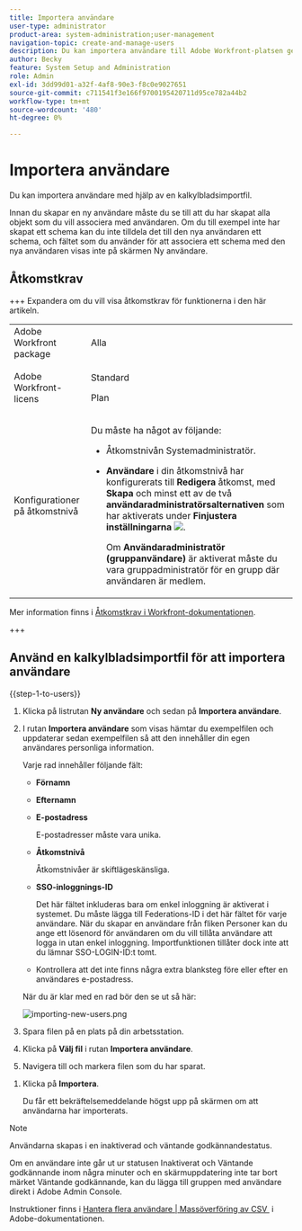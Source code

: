 ```yaml
---
title: Importera användare
user-type: administrator
product-area: system-administration;user-management
navigation-topic: create-and-manage-users
description: Du kan importera användare till Adobe Workfront-platsen genom att synkronisera användare från en nätverkskatalogtjänst (till exempel Active Directory eller en annan LDAP-katalog) eller importera användare med hjälp av en kalkylbladsimportfil.
author: Becky
feature: System Setup and Administration
role: Admin
exl-id: 3dd99d01-a32f-4af8-90e3-f8c0e9027651
source-git-commit: c711541f3e166f9700195420711d95ce782a44b2
workflow-type: tm+mt
source-wordcount: '480'
ht-degree: 0%

---
```


# Importera användare

<!--

>[!IMPORTANT]
>
>The procedure described on this page applies only to organizations that have not yet been onboarded to the Admin Console. If your organization has been onboarded to the Adobe Admin Console, you must perform this action through the Adobe Admin Console.
>
>For instructions on editing a user's profile in the Adobe Admin Console, see the section "Add users" in the article [Bulk Upload Users](https://helpx.adobe.com/enterprise/using/bulk-upload-users.html) or contact your Adobe Admin Console Administrator.
>
>For a list of procedures that differ based on whether your organization has been onboarded to the Adobe Admin Console, see [Platform-based administration differences (Adobe Workfront/Adobe Business Platform)](../../../administration-and-setup/get-started-wf-administration/actions-in-admin-console.md).

-->

Du kan importera användare med hjälp av en kalkylbladsimportfil.

Innan du skapar en ny användare måste du se till att du har skapat alla objekt som du vill associera med användaren. Om du till exempel inte har skapat ett schema kan du inte tilldela det till den nya användaren ett schema, och fältet som du använder för att associera ett schema med den nya användaren visas inte på skärmen Ny användare.

## Åtkomstkrav

+++ Expandera om du vill visa åtkomstkrav för funktionerna i den här artikeln.

<table style="table-layout:auto"> 
 <col> 
 <col> 
 <tbody> 
  <tr> 
   <td>Adobe Workfront package</td> 
   <td><p>Alla</p></td> 
  </tr> 
  <tr> 
   <td>Adobe Workfront-licens</td> 
   <td><p>Standard</p><p>Plan</p></td> 
  </tr> 
  <tr> 
   <td>Konfigurationer på åtkomstnivå</td> 
   <td> <p>Du måste ha något av följande:</p> 
    <ul> 
     <li> <p>Åtkomstnivån Systemadministratör. </li> 
     <li> <p><b>Användare</b> i din åtkomstnivå har konfigurerats till <b>Redigera</b> åtkomst, med <b>Skapa</b> och minst ett av de två <b>användaradministratörsalternativen</b> som har aktiverats under <b>Finjustera inställningarna</b> <img src="assets/gear-icon-in-access-levels.png">. </p> <p>Om <b>Användaradministratör (gruppanvändare)</b> är aktiverat måste du vara gruppadministratör för en grupp där användaren är medlem.</p> </li> 
    </ul> </td> 
  </tr> 
 </tbody> 
</table>

Mer information finns i [Åtkomstkrav i Workfront-dokumentationen](/help/quicksilver/administration-and-setup/add-users/access-levels-and-object-permissions/access-level-requirements-in-documentation.md).

+++

## Använd en kalkylbladsimportfil för att importera användare

{{step-1-to-users}}

1. Klicka på listrutan **Ny användare** och sedan på **Importera användare**.

1. I rutan **Importera användare** som visas hämtar du exempelfilen och uppdaterar sedan exempelfilen så att den innehåller din egen användares personliga information.

   Varje rad innehåller följande fält:

   * **Förnamn**
   * **Efternamn**
   * **E-postadress**

     E-postadresser måste vara unika.

   * **Åtkomstnivå**

     Åtkomstnivåer är skiftlägeskänsliga.

   * **SSO-inloggnings-ID**

     Det här fältet inkluderas bara om enkel inloggning är aktiverat i systemet. Du måste lägga till Federations-ID i det här fältet för varje användare. När du skapar en användare från fliken Personer kan du ange ett lösenord för användaren om du vill tillåta användare att logga in utan enkel inloggning. Importfunktionen tillåter dock inte att du lämnar SSO-LOGIN-ID:t tomt.

   * Kontrollera att det inte finns några extra blanksteg före eller efter en användares e-postadress.

   När du är klar med en rad bör den se ut så här:

   ![importing-new-users.png](assets/importing-new-users.png)

1. Spara filen på en plats på din arbetsstation.
1. Klicka på **Välj fil** i rutan **Importera användare**.

1. Navigera till och markera filen som du har sparat.

<!--
1. (Optional) Select the **Send an invite email to this user** option to send an email invitation to the user, notifying them that a Workfront account has been created and prompting them to set their password.

   Deselect this option if you want to set the password for the user.

-->

1. Klicka på **Importera**.

   Du får ett bekräftelsemeddelande högst upp på skärmen om att användarna har importerats.

>[!NOTE]
>
>Användarna skapas i en inaktiverad och väntande godkännandestatus.
> 
>Om en användare inte går ut ur statusen Inaktiverat och Väntande godkännande inom några minuter och en skärmuppdatering inte tar bort märket Väntande godkännande, kan du lägga till gruppen med användare direkt i Adobe Admin Console.
>
>Instruktioner finns i [Hantera flera användare | Massöverföring av CSV &#x200B;](https://helpx.adobe.com/enterprise/using/bulk-upload-users.html) i Adobe-dokumentationen.

